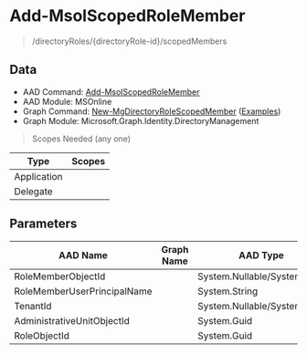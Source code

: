# Add-MsolScopedRoleMember

> /directoryRoles/{directoryRole-id}/scopedMembers

## Data

+ AAD Command: [Add-MsolScopedRoleMember](https://docs.microsoft.com/en-us/powershell/module/MSOnline/Add-MsolScopedRoleMember)
+ AAD Module: MSOnline
+ Graph Command: [New-MgDirectoryRoleScopedMember](https://docs.microsoft.com/en-us/powershell/module/Microsoft.Graph.Identity.DirectoryManagement/New-MgDirectoryRoleScopedMember) ([Examples](https://github.com/orgs/msgraph/discussions?discussions_q=New-MgDirectoryRoleScopedMember))
+ Graph Module: Microsoft.Graph.Identity.DirectoryManagement

> Scopes Needed (any one)

|Type|Scopes|
|---|---|
|Application||
|Delegate||

## Parameters

|AAD Name|Graph Name|AAD Type|Graph Type|Infos|
|---|---|---|---|---|
|RoleMemberObjectId||System.Nullable/System.Guid|||
|RoleMemberUserPrincipalName||System.String|||
|TenantId||System.Nullable/System.Guid|||
|AdministrativeUnitObjectId||System.Guid|||
|RoleObjectId||System.Guid|||

